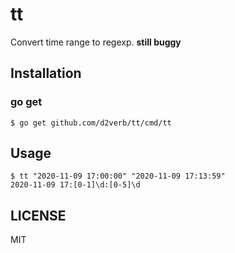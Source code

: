 # tt
Convert time range to regexp. **still buggy**

## Installation
### go get
```
$ go get github.com/d2verb/tt/cmd/tt
```

## Usage
```
$ tt "2020-11-09 17:00:00" "2020-11-09 17:13:59"
2020-11-09 17:[0-1]\d:[0-5]\d
```

## LICENSE
MIT
